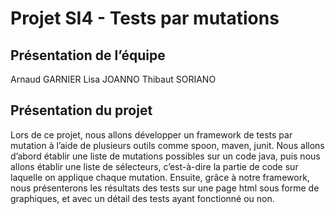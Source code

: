 # Projet SI4 - Tests par mutations

## Présentation de l’équipe

Arnaud GARNIER
Lisa JOANNO
Thibaut SORIANO

## Présentation du projet

Lors de ce projet, nous allons développer un framework de tests par mutation à l’aide de plusieurs outils comme spoon, maven, junit.
Nous allons d’abord établir une liste de mutations possibles sur un code java, puis nous allons établir une liste de sélecteurs, c’est-à-dire la partie de code sur laquelle on applique chaque mutation.
Ensuite, grâce à notre framework, nous présenterons les résultats des tests sur une page html sous forme de graphiques, et avec un détail des tests ayant fonctionné ou non.
